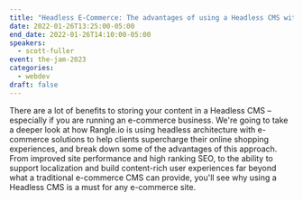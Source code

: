 ```yaml
---
title: "Headless E-Commerce: The advantages of using a Headless CMS with your e-commerce site"
date: 2022-01-26T13:25:00-05:00
end_date: 2022-01-26T14:10:00-05:00
speakers:
  - scott-fuller
event: the-jam-2023
categories:
  - webdev
draft: false
---
```


There are a lot of benefits to storing your content in a Headless CMS – especially if you are running an e-commerce business. We're going to take a deeper look at how Rangle.io is using headless architecture with e-commerce solutions to help clients supercharge their online shopping experiences, and break down some of the advantages of this approach. From improved site performance and high ranking SEO, to the ability to support localization and build content-rich user experiences far beyond what a traditional e-commerce CMS can provide, you'll see why using a Headless CMS is a must for any e-commerce site.